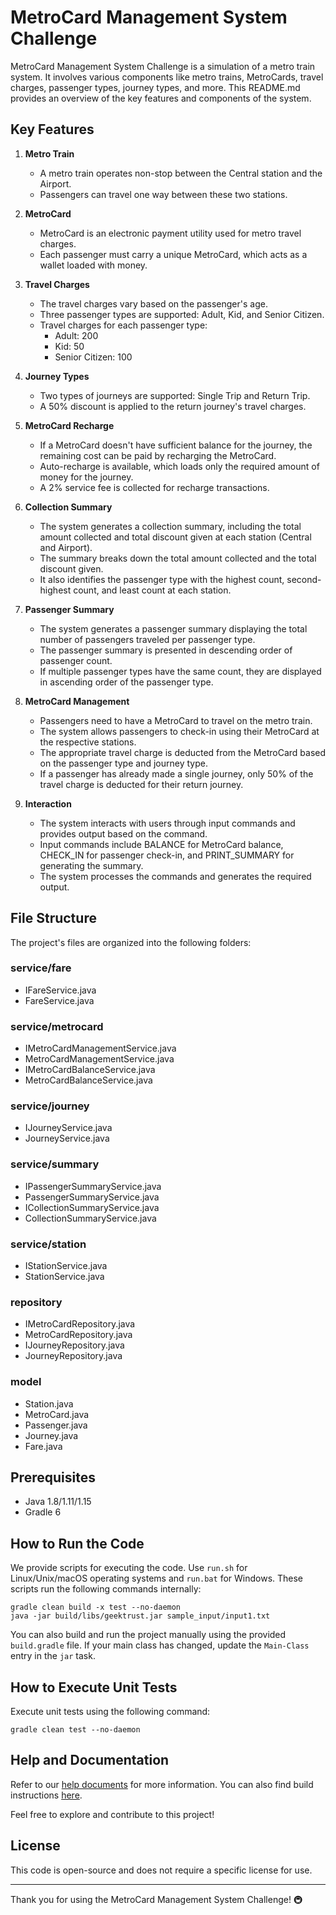 # MetroCard Management System Challenge

MetroCard Management System Challenge is a simulation of a metro train system. It involves various components like metro trains, MetroCards, travel charges, passenger types, journey types, and more. This README.md provides an overview of the key features and components of the system.

## Key Features

1. **Metro Train**
   - A metro train operates non-stop between the Central station and the Airport.
   - Passengers can travel one way between these two stations.

2. **MetroCard**
   - MetroCard is an electronic payment utility used for metro travel charges.
   - Each passenger must carry a unique MetroCard, which acts as a wallet loaded with money.

3. **Travel Charges**
   - The travel charges vary based on the passenger's age.
   - Three passenger types are supported: Adult, Kid, and Senior Citizen.
   - Travel charges for each passenger type:
     - Adult: 200
     - Kid: 50
     - Senior Citizen: 100

4. **Journey Types**
   - Two types of journeys are supported: Single Trip and Return Trip.
   - A 50% discount is applied to the return journey's travel charges.

5. **MetroCard Recharge**
   - If a MetroCard doesn't have sufficient balance for the journey, the remaining cost can be paid by recharging the MetroCard.
   - Auto-recharge is available, which loads only the required amount of money for the journey.
   - A 2% service fee is collected for recharge transactions.

6. **Collection Summary**
   - The system generates a collection summary, including the total amount collected and total discount given at each station (Central and Airport).
   - The summary breaks down the total amount collected and the total discount given.
   - It also identifies the passenger type with the highest count, second-highest count, and least count at each station.

7. **Passenger Summary**
   - The system generates a passenger summary displaying the total number of passengers traveled per passenger type.
   - The passenger summary is presented in descending order of passenger count.
   - If multiple passenger types have the same count, they are displayed in ascending order of the passenger type.

8. **MetroCard Management**
   - Passengers need to have a MetroCard to travel on the metro train.
   - The system allows passengers to check-in using their MetroCard at the respective stations.
   - The appropriate travel charge is deducted from the MetroCard based on the passenger type and journey type.
   - If a passenger has already made a single journey, only 50% of the travel charge is deducted for their return journey.

9. **Interaction**
   - The system interacts with users through input commands and provides output based on the command.
   - Input commands include BALANCE for MetroCard balance, CHECK_IN for passenger check-in, and PRINT_SUMMARY for generating the summary.
   - The system processes the commands and generates the required output.

## File Structure

The project's files are organized into the following folders:

### service/fare
- IFareService.java
- FareService.java

### service/metrocard
- IMetroCardManagementService.java
- MetroCardManagementService.java
- IMetroCardBalanceService.java
- MetroCardBalanceService.java

### service/journey
- IJourneyService.java
- JourneyService.java

### service/summary
- IPassengerSummaryService.java
- PassengerSummaryService.java
- ICollectionSummaryService.java
- CollectionSummaryService.java

### service/station
- IStationService.java
- StationService.java

### repository
- IMetroCardRepository.java
- MetroCardRepository.java
- IJourneyRepository.java
- JourneyRepository.java

### model
- Station.java
- MetroCard.java
- Passenger.java
- Journey.java
- Fare.java

## Prerequisites

- Java 1.8/1.11/1.15
- Gradle 6

## How to Run the Code

We provide scripts for executing the code. Use `run.sh` for Linux/Unix/macOS operating systems and `run.bat` for Windows. These scripts run the following commands internally:

```shell
gradle clean build -x test --no-daemon
java -jar build/libs/geektrust.jar sample_input/input1.txt
```

You can also build and run the project manually using the provided `build.gradle` file. If your main class has changed, update the `Main-Class` entry in the `jar` task.

## How to Execute Unit Tests

Execute unit tests using the following command:

```shell
gradle clean test --no-daemon
```

## Help and Documentation

Refer to our [help documents](https://help.geektrust.in) for more information. You can also find build instructions [here](https://github.com/geektrust/coding-problem-artefacts/tree/master/Java).

Feel free to explore and contribute to this project!

## License

This code is open-source and does not require a specific license for use.

---

Thank you for using the MetroCard Management System Challenge! 🚇
